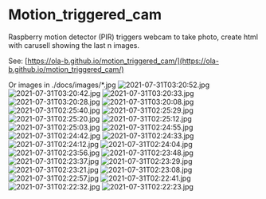 # Motion_triggered_cam
Raspberry motion detector (PIR) triggers webcam to take photo, create html with carusell showing the last n images.

See: [https://ola-b.github.io/motion_triggered_cam/](https://ola-b.github.io/motion_triggered_cam/)


Or images in ./docs/images/*.jpg
![2021-07-31T03:20:52.jpg](https://github.com/Ola-B/motion_triggered_cam/blob/main/docs/images/2021-07-31T03:20:52.jpg "2021-07-31T03:20:52.jpg")
![2021-07-31T03:20:42.jpg](https://github.com/Ola-B/motion_triggered_cam/blob/main/docs/images/2021-07-31T03:20:42.jpg "2021-07-31T03:20:42.jpg")
![2021-07-31T03:20:33.jpg](https://github.com/Ola-B/motion_triggered_cam/blob/main/docs/images/2021-07-31T03:20:33.jpg "2021-07-31T03:20:33.jpg")
![2021-07-31T03:20:28.jpg](https://github.com/Ola-B/motion_triggered_cam/blob/main/docs/images/2021-07-31T03:20:28.jpg "2021-07-31T03:20:28.jpg")
![2021-07-31T03:20:08.jpg](https://github.com/Ola-B/motion_triggered_cam/blob/main/docs/images/2021-07-31T03:20:08.jpg "2021-07-31T03:20:08.jpg")
![2021-07-31T02:25:40.jpg](https://github.com/Ola-B/motion_triggered_cam/blob/main/docs/images/2021-07-31T02:25:40.jpg "2021-07-31T02:25:40.jpg")
![2021-07-31T02:25:29.jpg](https://github.com/Ola-B/motion_triggered_cam/blob/main/docs/images/2021-07-31T02:25:29.jpg "2021-07-31T02:25:29.jpg")
![2021-07-31T02:25:20.jpg](https://github.com/Ola-B/motion_triggered_cam/blob/main/docs/images/2021-07-31T02:25:20.jpg "2021-07-31T02:25:20.jpg")
![2021-07-31T02:25:12.jpg](https://github.com/Ola-B/motion_triggered_cam/blob/main/docs/images/2021-07-31T02:25:12.jpg "2021-07-31T02:25:12.jpg")
![2021-07-31T02:25:03.jpg](https://github.com/Ola-B/motion_triggered_cam/blob/main/docs/images/2021-07-31T02:25:03.jpg "2021-07-31T02:25:03.jpg")
![2021-07-31T02:24:55.jpg](https://github.com/Ola-B/motion_triggered_cam/blob/main/docs/images/2021-07-31T02:24:55.jpg "2021-07-31T02:24:55.jpg")
![2021-07-31T02:24:42.jpg](https://github.com/Ola-B/motion_triggered_cam/blob/main/docs/images/2021-07-31T02:24:42.jpg "2021-07-31T02:24:42.jpg")
![2021-07-31T02:24:33.jpg](https://github.com/Ola-B/motion_triggered_cam/blob/main/docs/images/2021-07-31T02:24:33.jpg "2021-07-31T02:24:33.jpg")
![2021-07-31T02:24:12.jpg](https://github.com/Ola-B/motion_triggered_cam/blob/main/docs/images/2021-07-31T02:24:12.jpg "2021-07-31T02:24:12.jpg")
![2021-07-31T02:24:04.jpg](https://github.com/Ola-B/motion_triggered_cam/blob/main/docs/images/2021-07-31T02:24:04.jpg "2021-07-31T02:24:04.jpg")
![2021-07-31T02:23:56.jpg](https://github.com/Ola-B/motion_triggered_cam/blob/main/docs/images/2021-07-31T02:23:56.jpg "2021-07-31T02:23:56.jpg")
![2021-07-31T02:23:48.jpg](https://github.com/Ola-B/motion_triggered_cam/blob/main/docs/images/2021-07-31T02:23:48.jpg "2021-07-31T02:23:48.jpg")
![2021-07-31T02:23:37.jpg](https://github.com/Ola-B/motion_triggered_cam/blob/main/docs/images/2021-07-31T02:23:37.jpg "2021-07-31T02:23:37.jpg")
![2021-07-31T02:23:29.jpg](https://github.com/Ola-B/motion_triggered_cam/blob/main/docs/images/2021-07-31T02:23:29.jpg "2021-07-31T02:23:29.jpg")
![2021-07-31T02:23:21.jpg](https://github.com/Ola-B/motion_triggered_cam/blob/main/docs/images/2021-07-31T02:23:21.jpg "2021-07-31T02:23:21.jpg")
![2021-07-31T02:23:08.jpg](https://github.com/Ola-B/motion_triggered_cam/blob/main/docs/images/2021-07-31T02:23:08.jpg "2021-07-31T02:23:08.jpg")
![2021-07-31T02:22:57.jpg](https://github.com/Ola-B/motion_triggered_cam/blob/main/docs/images/2021-07-31T02:22:57.jpg "2021-07-31T02:22:57.jpg")
![2021-07-31T02:22:41.jpg](https://github.com/Ola-B/motion_triggered_cam/blob/main/docs/images/2021-07-31T02:22:41.jpg "2021-07-31T02:22:41.jpg")
![2021-07-31T02:22:32.jpg](https://github.com/Ola-B/motion_triggered_cam/blob/main/docs/images/2021-07-31T02:22:32.jpg "2021-07-31T02:22:32.jpg")
![2021-07-31T02:22:23.jpg](https://github.com/Ola-B/motion_triggered_cam/blob/main/docs/images/2021-07-31T02:22:23.jpg "2021-07-31T02:22:23.jpg")
